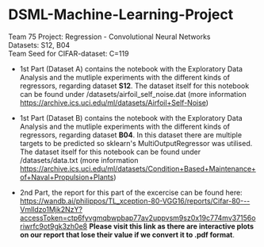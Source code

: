 # DSML-Machine-Learning-Project
Team 75 Project: Regression - Convolutional Neural Networks  
Datasets: S12, B04  
Team Seed for CIFAR-dataset: C=119

 - 1st Part (Dataset A) contains the notebook with the Exploratory Data Analysis and the mutliple experiments with the different kinds of regressors, regarding dataset **S12**. The dataset itself for this notebook can be found under /datasets/airfoil_self_noise.dat (more information https://archive.ics.uci.edu/ml/datasets/Airfoil+Self-Noise)

 - 1st Part (Dataset B) contains the notebook with the Exploratory Data Analysis and the mutliple experiments with the different kinds of regressors, regarding dataset **B04**. In this dataset there are multiple targets to be predicted so sklearn's MultiOutputRegressor was utilised. The dataset itself for this notebook can be found under /datasets/data.txt (more information https://archive.ics.uci.edu/ml/datasets/Condition+Based+Maintenance+of+Naval+Propulsion+Plants)

- 2nd Part, the report for this part of the excercise can be found here:
https://wandb.ai/philippos/TL_xception-80-VGG16/reports/Cifar-80---Vmlldzo1Mjk2NzY?accessToken=ctp6fyvgmqbwpbap77av2uppvsm9sz0x19c774mv37156oriwrfc9ot9gk3zh0e8 **Please visit this link as there are interactive plots on our report that lose their value if we convert it to .pdf format**.
